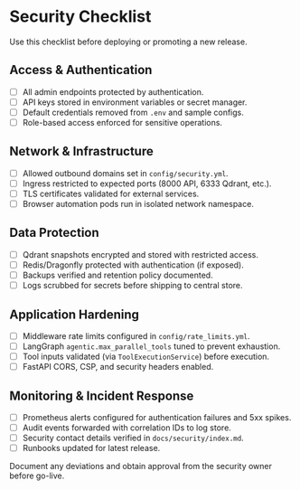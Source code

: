 # Security Checklist

Use this checklist before deploying or promoting a new release.

## Access & Authentication

- [ ] All admin endpoints protected by authentication.
- [ ] API keys stored in environment variables or secret manager.
- [ ] Default credentials removed from `.env` and sample configs.
- [ ] Role-based access enforced for sensitive operations.

## Network & Infrastructure

- [ ] Allowed outbound domains set in `config/security.yml`.
- [ ] Ingress restricted to expected ports (8000 API, 6333 Qdrant, etc.).
- [ ] TLS certificates validated for external services.
- [ ] Browser automation pods run in isolated network namespace.

## Data Protection

- [ ] Qdrant snapshots encrypted and stored with restricted access.
- [ ] Redis/Dragonfly protected with authentication (if exposed).
- [ ] Backups verified and retention policy documented.
- [ ] Logs scrubbed for secrets before shipping to central store.

## Application Hardening

- [ ] Middleware rate limits configured in `config/rate_limits.yml`.
- [ ] LangGraph `agentic.max_parallel_tools` tuned to prevent exhaustion.
- [ ] Tool inputs validated (via `ToolExecutionService`) before execution.
- [ ] FastAPI CORS, CSP, and security headers enabled.

## Monitoring & Incident Response

- [ ] Prometheus alerts configured for authentication failures and 5xx spikes.
- [ ] Audit events forwarded with correlation IDs to log store.
- [ ] Security contact details verified in `docs/security/index.md`.
- [ ] Runbooks updated for latest release.

Document any deviations and obtain approval from the security owner before go-live.
